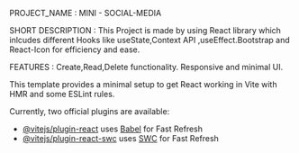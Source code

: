 PROJECT_NAME : MINI - SOCIAL-MEDIA

SHORT DESCRIPTION : This Project is made by using React library which inlcudes different Hooks like useState,Context API ,useEffect.Bootstrap and React-Icon for efficiency and ease.

FEATURES : Create,Read,Delete functionality.
           Responsive and minimal UI.
           
           
           

This template provides a minimal setup to get React working in Vite with HMR and some ESLint rules.

Currently, two official plugins are available:

- [@vitejs/plugin-react](https://github.com/vitejs/vite-plugin-react/blob/main/packages/plugin-react/README.md) uses [Babel](https://babeljs.io/) for Fast Refresh
- [@vitejs/plugin-react-swc](https://github.com/vitejs/vite-plugin-react-swc) uses [SWC](https://swc.rs/) for Fast Refresh
